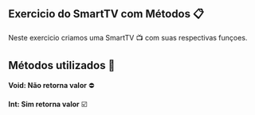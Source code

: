 ## Exercicio do SmartTV com Métodos :clipboard:

Neste exercicio criamos uma SmartTV :tv: com suas respectivas funçoes. 

## Métodos utilizados :pushpin:

**Void: Não retorna valor** :no_entry:

**Int: Sim retorna valor** :ballot_box_with_check:	


